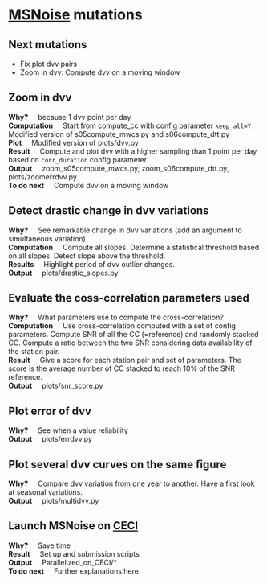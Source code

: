 # [MSNoise](https://github.com/ROBelgium/MSNoise) mutations
## Next mutations
* Fix plot dvv pairs
* Zoom in dvv: Compute dvv on a moving window

## Zoom in dvv
**Why?**
&nbsp;&nbsp;&nbsp; because 1 dvv point per day\
**Computation**
&nbsp;&nbsp;&nbsp; Start from compute_cc with config parameter ```keep_all=Y```\
Modified version of s05compute_mwcs.py and s06compute_dtt.py\
**Plot**
&nbsp;&nbsp;&nbsp; Modified version of plots/dvv.py \
**Result**
&nbsp;&nbsp;&nbsp; Compute and plot dvv with a higher sampling than 1 point per day based on ```corr_duration``` config parameter\
**Output** &nbsp;&nbsp;&nbsp; zoom_s05compute_mwcs.py, zoom_s06compute_dtt.py, plots/zoomerrdvv.py\
**To do next**
&nbsp;&nbsp;&nbsp; Compute dvv on a moving window

## Detect drastic change in dvv variations
**Why?** &nbsp;&nbsp;&nbsp; See remarkable change in dvv variations (add an argument to simultaneous variation)\
**Computation** &nbsp;&nbsp;&nbsp; Compute all slopes. Determine a statistical threshold based on all slopes. Detect slope above the threshold.\
**Results** &nbsp;&nbsp;&nbsp; Highlight period of dvv outlier changes.\
**Output** &nbsp;&nbsp;&nbsp; plots/drastic_slopes.py

## Evaluate the coss-correlation parameters used
**Why?** &nbsp;&nbsp;&nbsp; What parameters use to compute the cross-correlation?\
**Computation** &nbsp;&nbsp;&nbsp; Use cross-correlation computed with a set of config parameters. Compute SNR of all the CC (=reference) and randomly stacked CC. Compute a ratio between the two SNR considering data availability of the station pair.\
**Result** &nbsp;&nbsp;&nbsp; Give a score for each station pair and set of parameters. The score is the average number of CC stacked to reach 10% of the SNR reference.\
**Output** &nbsp;&nbsp;&nbsp; plots/snr_score.py

## Plot error of dvv
**Why?** &nbsp;&nbsp;&nbsp; See when a value reliability \
**Output** &nbsp;&nbsp;&nbsp; plots/errdvv.py

## Plot several dvv curves on the same figure
**Why?** &nbsp;&nbsp;&nbsp; Compare dvv variation from one year to another. Have a first look at seasonal variations.\
**Output** &nbsp;&nbsp;&nbsp; plots/multidvv.py

## Launch MSNoise on [CECI](https://www.ceci-hpc.be/)
**Why?** &nbsp;&nbsp;&nbsp; Save time\
**Result** &nbsp;&nbsp;&nbsp; Set up and submission scripts\
**Output** &nbsp;&nbsp;&nbsp; Parallelized_on_CECI/* \
**To do next** &nbsp;&nbsp;&nbsp; Further explanations here

